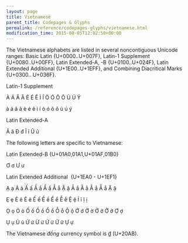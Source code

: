 ```yaml
---
layout: page
title: Vietnamese
parent_title: Codepages & Glyphs
permalink: /reference/codepages-glyphs/vietnamese.html
modification_time: 2015-08-05T12:02:50+00:00
---
```


<span>The Vietnamese alphabets are listed in several noncontiguous Unicode ranges: Basic Latin {U+0000..U+007F}, Latin-1 Supplement {U+0080..U+00FF}, Latin Extended-A, -B {U+0100..U+024F}, Latin Extended Additional {U+1E00..U+1EFF}, and Combining Diacritical Marks {U+0300.. U+036F}. </span>

<span>Latin-1 Supplement</span>

À Á Â Ã È É Ê Ì Í Ò Ó Ô Õ Ù Ú Ý

à á â ã è é ê ì í ò ó ô õ ù ú ý

<span>Latin Extended-A</span>

Ă ă Đ đ Ĩ ĩ Ũ ũ

<span>The following letters are specific to Vietnamese:</span>

<span>Latin Extended-B {U+01A0,01A1,U+01AF,01B0}</span>

Ơ ơ Ư ư

<span>Latin Extended Additional  </span>{U+1EA0 - U+1EF1}

Ạ ạ Ả ả Ấ ấ Ầ ầ Ẩ ẩ Ẫ ẫ Ậ ậ Ắ ắ Ằ ằ Ẳ ẳ Ẵ ẵ Ặ ặ

Ẹ ẹ Ẻ ẻ Ẽ ẽ Ế ế Ề ề Ể ể Ễ ễ Ệ ệ Ỉ ỉ Ị ị

Ọ ọ Ỏ ỏ Ố ố Ồ ồ Ổ ổ Ỗ ỗ Ộ ộ Ớ ớ Ờ ờ Ở ở Ỡ ỡ Ợ ợ

Ụ ụ Ủ ủ Ứ ứ Ừ ừ Ử ử Ữ ữ Ự ự

<span>The Vietnamese *đồng* currency symbol is ₫ (U+20AB).</span>

